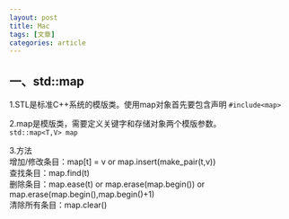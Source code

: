 ```yaml
---
layout: post
title: Mac
tags: [文章]
categories: article
---
```


## 一、std::map   
1.STL是标准C++系统的模版类。使用map对象首先要包含声明
`#include<map>`   
  
2.map是模版类，需要定义关键字和存储对象两个模版参数。  
`std::map<T,V> map`    

3.方法   
增加/修改条目：map[t] = v   or   map.insert(make_pair(t,v))   
查找条目：map.find(t)   
删除条目：map.ease(t) or map.erase(map.begin()) or map.erase(map.begin(),map.begin()+1)    
清除所有条目：map.clear()    
